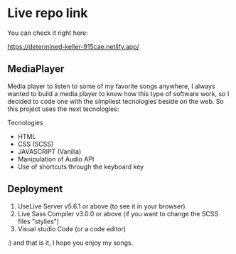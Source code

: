 # Live repo link

You can check it right here:

https://determined-keller-915cae.netlify.app/


## MediaPlayer

Media player to listen to some of my favorite songs anywhere, I always wanted to build a media player to know how this type of software work, so I decided to code one with the simpliest tecnologies beside on the web.
So this project uses the next tecnologies:

Tecnologies

-   HTML
-   CSS (SCSS)
-   JAVASCRIPT (Vanilla)
-   Manipulation of Audio API
-   Use of shortcuts through the keyboard key

## Deployment

1. UseLive Server v5.6.1 or above (to see it in your browser)
2. Live Sass Compiler v3.0.0 or above (if you want to change the SCSS files "stylies")
3. Visual studio Code (or a code editor)

:) and that is it, I hope you enjoy my songs.
